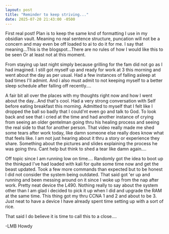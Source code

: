 ```yaml
---
layout: post
title: "Reminder to keep striving..."
date: 2025-07-20 21:43:00 -0500
---
```


First real post! 
Plan is to keep the same knd of formatting I use in my obsidian vault.
Meaning no real sentence structure, puncation will not be a concern and may even be off loaded to ai to do it for me.
I say that meaning...This is the blogspot...There are no rules of how I would like this to be seen 
Or at least not at this moment.

From staying up last night simply because grilling for the fam did not go as I had imagined.
I still got myself up and ready for work at 3 this morning and went about the day as per usual.
Had a few instances of falling asleep at bad times I'll admint.
And i also must admit to not keeping myself to a better sleep schedule after falling off recently....

A fair bit all over the places with my thoughts right now and how I went about the day...And that's cool.
Had a very strong conversation with Self before eating breakfast this morning. 
Admitted to myself that I felt like I dropped the ball so badly that I could'nt even go and talk to God.
To look back and see that i cried at the time and had another instance of crying from seeing an older gentelman going thru his healing process and seeing the real side to that for another person. 
That video really made me shed some tears after work today, like damn someone else really does know what that feels like.
I am not just hearing about it thru a story or experience they share. 
Something about the pictures and slides explaining the process he was going thru. Cant help but think to shed a tear like damn again....

Off topic since I am running low on time....
Randomly got the idea to boot up the thinkpad I've had loaded with kali for quite some time now and get the beast updated.
Took a few more commands than expected but to be honest I did not consider the system being outdated.
That said got 'er up and running and been messing around on it since I woke up from the nap after work. 
Pretty neat device the L490.
Nothing really to say about the system other than I am glad i decided to pick it up when I did and upgrade the RAM at the same time.
This thing got my thru CCNA 1 and 2 and about to be 3.
Just neat to have a device I have already spent time setting up with a sort of rice.

That said I do believe it is time to call this to a close....

-LMB Howdy
